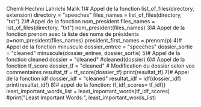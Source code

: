 Chemli Hechmi
Lahrichi Malik
1)# Appel de la fonction list_of_files(directory, extension)
directory = "speeches"
files_names = list_of_files(directory, "txt")
2)# Appel de la fonction nom_president
files_names = list_of_files(directory, "txt")
nom_president(files_names)
3)# Appel de la fonction prenom avec la liste des noms de présidents
p=nom_president(files_names)
president_first_names = prenom(p)
4)# Appel de la fonction minuscule
dossier_entree = "speeches"
dossier_sortie = "cleaned"
minuscule(dossier_entree, dossier_sortie)
5)# Appel de la fonction cleaned
dossier = "cleaned"
#cleaned(dossier)
6)# Appel de la fonction tf_score
dossier_tf = "cleaned"  # Modification du dossier selon vos commentaires
resultat_tf = tf_score(dossier_tf)
print(resultat_tf)
7)# Appel de la fonction idf
dossier_idf = "cleaned"
resultat_idf = idf(dossier_idf)
print(resultat_idf)
8)# appel de la fonction:
tf_idf_scores= tf_idf()
least_important_words_list = least_important_words(tf_idf_scores)
#print("Least Important Words:", least_important_words_list)
